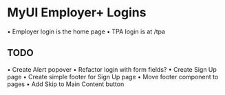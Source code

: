 # MyUI Employer+ Logins

• Employer login is the home page
• TPA login is at /tpa

## TODO

• Create Alert popover
• Refactor login with form fields?
• Create Sign Up page
• Create simple footer for Sign Up page
• Move footer component to pages
• Add Skip to Main Content button
